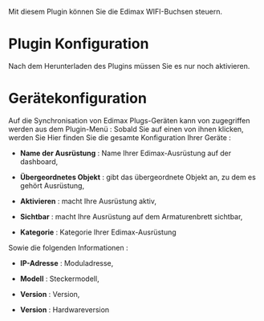 Mit diesem Plugin können Sie die Edimax WIFI-Buchsen steuern.

Plugin Konfiguration 
=======================

Nach dem Herunterladen des Plugins müssen Sie es nur noch aktivieren.

Gerätekonfiguration 
=============================

Auf die Synchronisation von Edimax Plugs-Geräten kann von zugegriffen werden
aus dem Plugin-Menü : Sobald Sie auf einen von ihnen klicken, werden Sie
Hier finden Sie die gesamte Konfiguration Ihrer Geräte :

-   **Name der Ausrüstung** : Name Ihrer Edimax-Ausrüstung auf der
    dashboard,

-   **Übergeordnetes Objekt** : gibt das übergeordnete Objekt an, zu dem es gehört
    Ausrüstung,

-   **Aktivieren** : macht Ihre Ausrüstung aktiv,

-   **Sichtbar** : macht Ihre Ausrüstung auf dem Armaturenbrett sichtbar,

-   **Kategorie** : Kategorie Ihrer Edimax-Ausrüstung

Sowie die folgenden Informationen :

-   **IP-Adresse** : Moduladresse,

-   **Modell** : Steckermodell,

-   **Version** : Version,

-   **Version** : Hardwareversion


